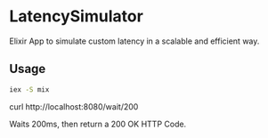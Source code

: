 # LatencySimulator

Elixir App to simulate custom latency in a scalable and efficient way.


## Usage 

```bash
iex -S mix
```

curl http://localhost:8080/wait/200

Waits 200ms, then return a 200 OK HTTP Code.
